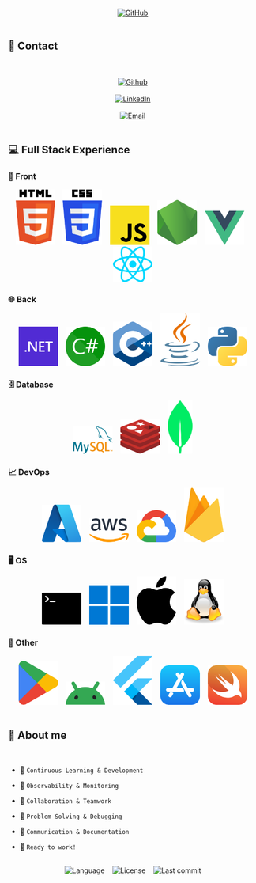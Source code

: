 <br />

<div align="center">
  <a href="https://github.com/juanjosecavila">
    <img
      title="GitHub"
      src="https://img.shields.io/badge/-Welcome%20to%20my%20GitHub-black?logo=Github&logoColor=white"
      alt="GitHub"
      style="width: 750px; height: auto;">
  </a>
</div>

<br />

## 👤 Contact

<br />

<br />

<div align="center">
  <a href="https://github.com/juanjosecavila">
    <img
      title="Github"
      src="https://img.shields.io/badge/juanjosecavila-black?logo=github&logoColor=white"
      alt="Github"
      style="width: 320px; height: auto;">
  </a>
</div>
<!--div align="center">
  <a href="https://github.com/juanjosecavila">
    <img
      title="Github"
      src="https://img.shields.io/badge/https://github.com/juanjosecavila-black?logo=github&logoColor=white"
      alt="Github"
      style="width: 650px; height: auto;">
  </a>
</div-->

<br />

<div align="center">
  <a href="https://www.linkedin.com/in/juanjosecanoavila/">
    <img
      title="LinkedIn"
      src="https://img.shields.io/badge/-juanjosecanoavila-blue?logo=Linkedin&logoColor=white&link=https://www.linkedin.com/in/juanjosecavila"
      alt="LinkedIn"
      style="width: 360px; height: auto;">
  </a>
</div>
<!--div align="center">
  <a href="https://www.linkedin.com/in/juanjosecanoavila/">
    <img
      title="LinkedIn"
      src="https://img.shields.io/badge/-https://www.linkedin.com/in/juanjosecanoavila/-blue?logo=Linkedin&logoColor=white&link=https://www.linkedin.com/in/juanjosecavila"
      alt="LinkedIn"
      style="width: 750px; height: auto;">
  </a>
</div-->

<br />

<div align="center">
  <a href="mailto:juanjosecanoavila@gmail.com">
    <img
      title="Gmail"
      src="https://img.shields.io/badge/-juanjosecanoavila@gmail.com%20-%23121011?logo=gmail"
      alt="Email"
      style="width: 530px; height: auto;">
  </a>
</div>

<br />

## 💻 Full Stack Experience

### 🔎 Front

<div align="center">
  <img title="HTML" src="./img/html-5.svg"
    style="width: 80px; height: auto;">
    &nbsp;&nbsp;
  <img title="CSS" src="./img/css-3.svg"
    style="width: 80px; height: auto;">
    &nbsp;&nbsp;
  <img title="Javascript" src="./img/javascript.svg"
    style="width: 80px; height: auto;">
    &nbsp;&nbsp;
  <img title="Node" src="./img/nodejs-icon-alt.svg"
    style="width: 80px; height: auto;">
    &nbsp;&nbsp;
  <img title="Vue" src="./img/vue.svg"
    style="width: 80px; height: auto;">
    &nbsp;&nbsp;
  <img title="React" src="./img/react.svg"
    style="width: 80px; height: auto;">
</div>

### 🌐 Back

<div align="center">
  <img title=".NET" src="./img/dotnet.svg"
    style="width: 80px; height: auto;">
    &nbsp;&nbsp;
  <img title="C#" src="./img/c-sharp.svg"
    style="width: 80px; height: auto;">
    &nbsp;&nbsp;
  <img title="C++" src="./img/c-plusplus.svg"
    style="width: 80px; height: auto;">
    &nbsp;&nbsp;
  <img title="Java" src="./img/java.svg"
    style="width: 80px; height: auto;">
    &nbsp;&nbsp;
  <img title="Python" src="./img/python.svg"
    style="width: 80px; height: auto;">
</div>

### 🗄 Database

<div align="center">
  <img title="MySQL" src="./img/mysql.svg"
    style="width: 80px; height: auto;">
    &nbsp;&nbsp;
  <img title="Redis" src="./img/redis.svg"
    style="width: 80px; height: auto;">
    &nbsp;&nbsp;
  <img title="Mongo" src="./img/mongodb-icon.svg"
    style="width: 50px; height: auto;">
</div>

### 📈 DevOps

<div align="center">
  <img title="Azure Functions" src="./img/microsoft-azure.svg"
    style="width: 80px; height: auto;">
    &nbsp;&nbsp;
  <img title="Amazon Web Services" src="./img/aws.svg"
    style="width: 80px; height: auto;">
    &nbsp;&nbsp;
  <img title="Google Cloud Services" src="./img/google-cloud.svg"
    style="width: 80px; height: auto;">
    &nbsp;&nbsp;
  <img title="Firebase" src="./img/firebase.svg"
    style="width: 80px; height: auto;">
</div>

### 🖥️ OS

<div align="center">
  <img title="Terminal" src="./img/terminal.svg"
    style="width: 80px; height: auto;">
    &nbsp;&nbsp;
  <img title="Windows" src="./img/microsoft-windows-icon.svg"
    style="width: 80px; height: auto;">
    &nbsp;&nbsp;
  <img title="Apple" src="./img/apple.svg"
    style="width: 80px; height: auto;">
    &nbsp;&nbsp;
  <img title="Linux" src="./img/linux-tux.svg"
    style="width: 80px; height: auto;">
</div>

### 📱 Other

<div align="center">
  <img title="Play Store" src="./img/google-play-icon.svg"
    style="width: 80px; height: auto;">
    &nbsp;&nbsp;
  <img title="Android" src="./img/android-icon.svg"
    style="width: 80px; height: auto;">
    &nbsp;&nbsp;
  <img title="Flutter" src="./img/flutter.svg"
    style="width: 80px; height: auto;">
    &nbsp;&nbsp;
  <img title="App Store" src="./img/apple-app-store.svg"
    style="width: 80px; height: auto;">
    &nbsp;&nbsp;
  <img title="Swift" src="./img/swift.svg"
    style="width: 80px; height: auto;">
</div>

<br />

## 🎯 About me

<br />

- 🌱 `Continuous Learning & Development`

- 🔭 `Observability & Monitoring`

- 👯 `Collaboration & Teamwork`

- 🤔 `Problem Solving & Debugging`

- 💬 `Communication & Documentation`

- 👷 `Ready to work!`

<br />

<div align="center">
  <img title="Repo Stats"
    src="https://img.shields.io/github/languages/top/juanjosecavila/juanjosecavila"
    alt="Language"
    style="width: auto; height: auto; max-height:120px;">
    &nbsp;&nbsp;
  <img title="Repo Stats"
    src="https://img.shields.io/github/license/juanjosecavila/juanjosecavila"
    alt="License"
    style="width: auto; height: auto; max-height:120px;">
    &nbsp;&nbsp;
  <img title="Repo Stats"
    src="https://img.shields.io/github/last-commit/juanjosecavila/juanjosecavila"
    alt="Last commit"
    style="width: auto; height: auto; max-height:120px;">
</div>
